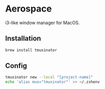 # Aerospace

i3-like window manager for MacOS.

## Installation

```sh
brew install tmuxinator
```

## Config

```sh
tmuxinator new --local "[project-name]"
echo 'alias mux="tmuxinator"' >> ~/.zshenv
```
